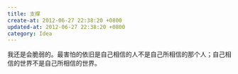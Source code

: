 ```yaml
---
title: 支撑
create-at: 2012-06-27 22:38:20 +0800
updated-at: 2012-06-27 22:38:20 +0800
category: Idea
---
```


我还是会脆弱的。最害怕的依旧是自己相信的人不是自己所相信的那个人；自己相信的世界不是自己所相信的世界。
